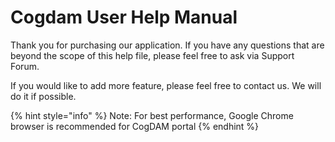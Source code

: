 # Cogdam User Help Manual

Thank you for purchasing our application. If you have any questions that are beyond the scope of this help file, please feel free to ask via Support Forum.

 If you would like to add more feature, please feel free to contact us. We will do it if possible.

{% hint style="info" %}
Note: For best performance, Google Chrome browser is recommended for CogDAM portal
{% endhint %}





